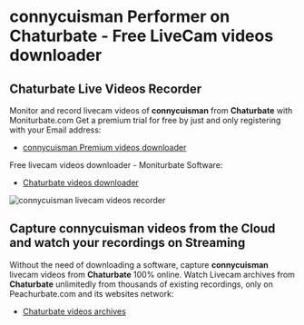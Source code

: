 # connycuisman Performer on Chaturbate - Free LiveCam videos downloader

## Chaturbate Live Videos Recorder

Monitor and record livecam videos of **connycuisman** from **Chaturbate** with Moniturbate.com
Get a premium trial for free by just and only registering with your Email address:
* [connycuisman Premium videos downloader](https://moniturbate.com/request-demo-licence-key.html)

Free livecam videos downloader - Moniturbate Software:
* [Chaturbate videos downloader](https://moniturbate.com/moniturbate-download-software.html)

![connycuisman livecam videos recorder](https://peachurnet.com/templates/moniturbate-software.png)


## Capture connycuisman videos from the Cloud and watch your recordings on Streaming

Without the need of downloading a software, capture **connycuisman** livecam videos from **Chaturbate** 100% online.
Watch Livecam archives from **Chaturbate** unlimitedly from thousands of existing recordings, only on Peachurbate.com and its websites network:
* [Chaturbate videos archives](https://peachurnet.com/)